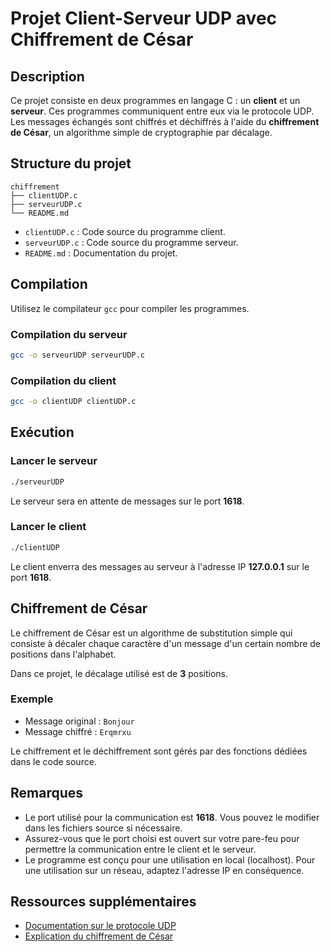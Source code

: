 # Projet Client-Serveur UDP avec Chiffrement de César

## Description
Ce projet consiste en deux programmes en langage C : un **client** et un **serveur**. Ces programmes communiquent entre eux via le protocole UDP. Les messages échangés sont chiffrés et déchiffrés à l'aide du **chiffrement de César**, un algorithme simple de cryptographie par décalage.

## Structure du projet
```
chiffrement
├── clientUDP.c
├── serveurUDP.c
└── README.md
```

* `clientUDP.c` : Code source du programme client.
* `serveurUDP.c` : Code source du programme serveur.
* `README.md` : Documentation du projet.

## Compilation
Utilisez le compilateur `gcc` pour compiler les programmes.

### Compilation du serveur
```bash
gcc -o serveurUDP serveurUDP.c
```

### Compilation du client
```bash
gcc -o clientUDP clientUDP.c
```

## Exécution

### Lancer le serveur
```bash
./serveurUDP
```
Le serveur sera en attente de messages sur le port **1618**.

### Lancer le client
```bash
./clientUDP
```
Le client enverra des messages au serveur à l'adresse IP **127.0.0.1** sur le port **1618**.

## Chiffrement de César
Le chiffrement de César est un algorithme de substitution simple qui consiste à décaler chaque caractère d'un message d'un certain nombre de positions dans l'alphabet.

Dans ce projet, le décalage utilisé est de **3** positions.

### Exemple
* Message original : `Bonjour`
* Message chiffré : `Erqmrxu`

Le chiffrement et le déchiffrement sont gérés par des fonctions dédiées dans le code source.

## Remarques
* Le port utilisé pour la communication est **1618**. Vous pouvez le modifier dans les fichiers source si nécessaire.
* Assurez-vous que le port choisi est ouvert sur votre pare-feu pour permettre la communication entre le client et le serveur.
* Le programme est conçu pour une utilisation en local (localhost). Pour une utilisation sur un réseau, adaptez l'adresse IP en conséquence.

## Ressources supplémentaires
* [Documentation sur le protocole UDP](https://fr.wikipedia.org/wiki/User_Datagram_Protocol)
* [Explication du chiffrement de César](https://fr.wikipedia.org/wiki/Chiffrement_par_d%C3%A9calage)